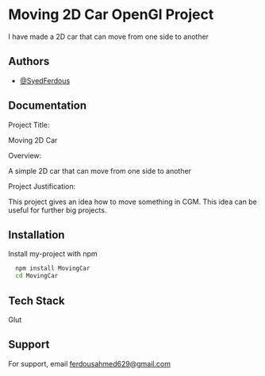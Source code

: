 
# Moving 2D Car OpenGl Project

I have made a 2D car that can move from one side to another


## Authors

- [@SyedFerdous](https://github.com/Syed-Ferdous)


## Documentation

Project Title: 

Moving 2D Car

Overview: 

A simple 2D car that can move from one side to another

Project Justification: 

This project gives an idea how to move something in CGM. This idea can be useful for further big projects.


## Installation

Install my-project with npm

```bash
  npm install MovingCar
  cd MovingCar
```
    
## Tech Stack

Glut


## Support

For support, email ferdousahmed629@gmail.com

